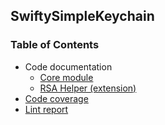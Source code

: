 ## SwiftySimpleKeychain

### Table of Contents

* Code documentation
  * [Core module](./code/core/index.html)
  * [RSA Helper (extension)](./code/rsa_helper/index.html)
* [Code coverage](./coverage/index.html)
* [Lint report](./lint/index.html)